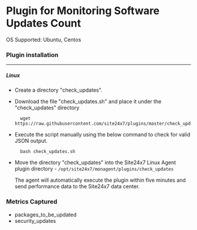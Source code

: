 # Plugin for Monitoring Software Updates Count

OS Supported: Ubuntu, Centos

### Plugin installation
---
##### Linux 

- Create a directory "check_updates".

- Download the file "check_updates.sh" and place it under the "check_updates" directory
  
		wget https://raw.githubusercontent.com/site24x7/plugins/master/check_updates/check_updates.sh
  
  
- Execute the script manually using the below command to check for valid JSON output.

		bash check_updates.sh

- Move the directory "check_updates" into the Site24x7 Linux Agent plugin directory - `/opt/site24x7/monagent/plugins/check_updates`
	
  The agent will automatically execute the plugin within five minutes and send performance data to the Site24x7 data center.


### Metrics Captured

- packages_to_be_updated
- security_updates 
